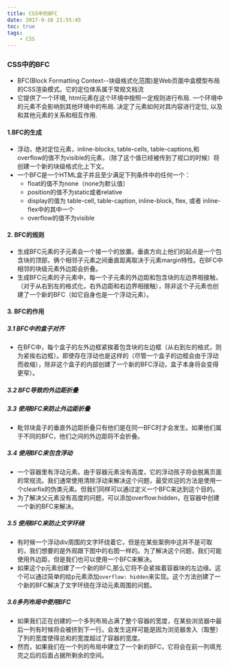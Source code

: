 ```yaml
---
title: CSS中的BFC
date: 2017-9-16 21:55:45
toc: true
tags:
    - CSS
---
```

### CSS中的BFC
- BFC(Block Formatting Context--块级格式化范围)是Web页面中盒模型布局的CSS渲染模式。它的定位体系属于常规文档流
- 它提供了一个环境, html元素在这个环境中按照一定规则进行布局. 一个环境中的元素不会影响到其他环境中的布局. 决定了元素如何对其内容进行定位, 以及和其他元素的关系和相互作用.

#### 1.BFC的生成
- 浮动，绝对定位元素，inline-blocks, table-cells, table-captions,和overflow的值不为visible的元素，（除了这个值已经被传到了视口的时候）将创建一个新的块级格式化上下文。
- 一个BFC是一个HTML盒子并且至少满足下列条件中的任何一个：
    - float的值不为none（none为默认值）
    - position的值不为static或者relative
    - display的值为 table-cell, table-caption, inline-block, flex, 或者 inline-flex中的其中一个
    - overflow的值不为visible
<!--more-->
#### 2. BFC的规则
- 生成BFC元素的子元素会一个接一个的放置。垂直方向上他们的起点是一个包含块的顶部，俩个相邻子元素之间垂直距离取决于元素margin特性。在BFC中相邻的块级元素外边距会折叠。
- 生成BFC元素的子元素中，每一个子元素的外边距和包含块的左边界相接触，（对于从右到左的格式化，右外边距和右边界相接触），除非这个子元素也创建了一个新的BFC（如它自身也是一个浮动元素）。

#### 3. BFC的作用
##### 3.1 BFC中的盒子对齐
- 在BFC中，每个盒子的左外边框紧挨着包含块的左边框（从右到左的格式，则为紧挨右边框）。即使存在浮动也是这样的（尽管一个盒子的边框会由于浮动而收缩），除非这个盒子的内部创建了一个新的BFC浮动，盒子本身将会变得更窄）。

##### 3.2 BFC导致的外边距折叠
##### 3.3 使用BFC来防止外边距折叠
- 毗邻块盒子的垂直外边距折叠只有他们是在同一BFC时才会发生。如果他们属于不同的BFC，他们之间的外边距将不会折叠。

##### 3.4 使用BFC来包含浮动
- 一个容器里有浮动元素。由于容器元素没有高度，它的浮动孩子将会脱离页面的常规流。我们通常使用清除浮动来解决这个问题，最受欢迎的方法是使用一个clearfix的伪类元素。但我们同样可以通过定义一个BFC来达到这个目的。
- 为了解决父元素没有高度的问题，可以添加overflow:hidden，在容器中创建一个新的BFC来解决。

##### 3.5 使用BFC来防止文字环绕
- 有时候一个浮动div周围的文字环绕着它，但是在某些案例中这并不是可取的，我们想要的是外观跟下图中的右图一样的。为了解决这个问题，我们可能使用外边距，但是我们也可以使用一个BFC来解决。
- 如果这个p元素创建了一个新的BFC,那么它将不会紧挨着容器块的左边缘。这个可以通过简单的给p元素添加```overflow: hidden```来实现。这个方法创建了一个新的BFC解决了文字环绕在浮动元素周围的问题。

##### 3.6多列布局中使用BFC
- 如果我们正在创建的一个多列布局占满了整个容器的宽度，在某些浏览器中最后一列有时候将会被挤到下一行。会发生这样可能是因为浏览器舍入（取整）了列的宽度使得总和的宽度超过了容器的宽度。
- 然而，如果我们在一个列的布局中建立了一个新的BFC，它将会在前一列填充完之后的后面占据所剩余的空间。
